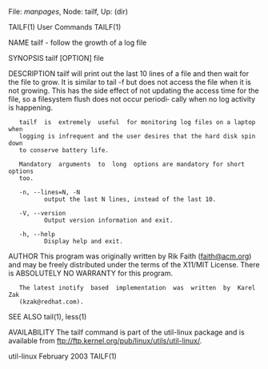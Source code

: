 File: *manpages*,  Node: tailf,  Up: (dir)

TAILF(1)                         User Commands                        TAILF(1)



NAME
       tailf - follow the growth of a log file

SYNOPSIS
       tailf [OPTION] file

DESCRIPTION
       tailf  will print out the last 10 lines of a file and then wait for the
       file to grow.  It is similar to tail -f but does not  access  the  file
       when  it  is not growing.  This has the side effect of not updating the
       access time for the file, so a filesystem flush does not occur periodi‐
       cally when no log activity is happening.

       tailf  is  extremely  useful  for monitoring log files on a laptop when
       logging is infrequent and the user desires that the hard disk spin down
       to conserve battery life.

       Mandatory  arguments  to  long  options are mandatory for short options
       too.

       -n, --lines=N, -N
              output the last N lines, instead of the last 10.

       -V, --version
              Output version information and exit.

       -h, --help
              Display help and exit.


AUTHOR
       This program was originally written by Rik  Faith  (faith@acm.org)  and
       may  be  freely  distributed  under  the  terms of the X11/MIT License.
       There is ABSOLUTELY NO WARRANTY for this program.

       The latest inotify  based  implementation  was  written  by  Karel  Zak
       (kzak@redhat.com).

SEE ALSO
       tail(1), less(1)

AVAILABILITY
       The  tailf  command  is part of the util-linux package and is available
       from ftp://ftp.kernel.org/pub/linux/utils/util-linux/.



util-linux                       February 2003                        TAILF(1)
